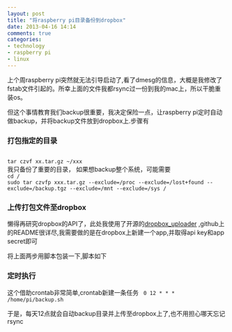 ```yaml
---
layout: post
title: "将raspberry pi目录备份到dropbox"
date: 2013-04-16 14:14
comments: true
categories: 
- technology
- raspberry pi
- linux
---
```


上个周raspberry pi突然就无法引导启动了,看了dmesg的信息，大概是我修改了fstab文件引起的。所幸上面的文件我都rsync过一份到我的mac上，所以干脆重装os。

但这个事情教育我们backup很重要，我决定保险一点，让raspberry pi定时自动做backup，并将backup文件放到dropbox上.步骤有

###  打包指定的目录  
<code>
tar czvf xx.tar.gz ~/xxx
</code>   
我只备份了重要的目录， 如果想backup整个系统，可能需要   
<code>
cd /   
sudo tar czvfp xxx.tar.gz --exclude=/proc --exclude=/lost+found --exclude=/backup.tgz --exclude=/mnt --exclude=/sys /
</code>    

###  上传打包文件至dropbox
懒得再研究dropbox的API了，此处我使用了开源的[dropbox_uploader](https://github.com/andreafabrizi/Dropbox-Uploader) ,github上的README很详尽,我需要做的是在dropbox上新建一个app,并取得api key和app secret即可

将上面两步用脚本包装一下,脚本如下
<script src="https://gist.github.com/assassingj/5393859.js"></script>


###  定时执行
这个借助crontab非常简单,crontab新建一条任务
<code>
0 12 * * * /home/pi/backup.sh
</code>

于是，每天12点就会自动backup目录并上传至dropbox上了,也不用担心哪天忘记rsync
